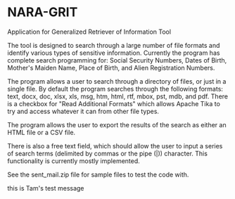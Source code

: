 # NARA-GRIT
Application for Generalized Retriever of Information Tool

The tool is designed to search through a large number of
file formats and identify various types of sensitive information.
Currently the program has complete search programming for: Social
Security Numbers, Dates of Birth, Mother's Maiden Name, Place of
Birth, and Alien Registration Numbers.

The program allows a user to search through a directory of files, or
just in a single file. By default the program searches through the
following formats: text, docx, doc, xlsx, xls, msg, htm, html, rtf,
mbox, pst, mdb, and pdf. There is a checkbox for "Read Additional
Formats" which allows Apache Tika to try and access whatever it can
from other file types.

The program allows the user to export the results of the search as
either an HTML file or a CSV file.

There is also a free text field, which should allow the user to input
a series of search terms (delimited by commas or the
pipe (|)) character. This functionality is currently mostly
implemented.

See the sent_mail.zip file for sample files to test the code with.

this is Tam's test message